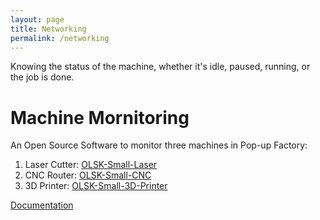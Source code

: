 ```yaml
---
layout: page
title: Networking
permalink: /networking
---
```

Knowing the status of the machine, whether it's idle, paused, running, or the job is done.

# Machine Mornitoring
An Open Source Software to monitor three machines in Pop-up Factory:
1. Laser Cutter: [OLSK-Small-Laser](https://github.com/Open-Lab-Starter-Kit/OLSK-Small-Laser)
3. CNC Router: [OLSK-Small-CNC](https://github.com/Open-Lab-Starter-Kit/OLSK-Small-CNC)
4. 3D Printer: [OLSK-Small-3D-Printer](https://github.com/Open-Lab-Starter-Kit/OLSK-Small-3D-Printer)


[Documentation](https://github.com/satshas/machine-monitoring)